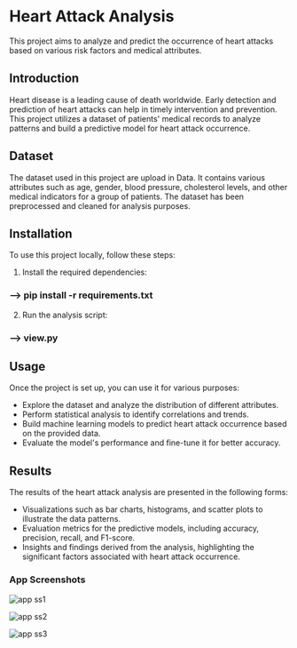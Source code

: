# Heart Attack Analysis

This project aims to analyze and predict the occurrence of heart attacks based on various risk factors and medical attributes.

## Introduction

Heart disease is a leading cause of death worldwide. Early detection and prediction of heart attacks can help in timely intervention and prevention. This project utilizes a dataset of patients' medical records to analyze patterns and build a predictive model for heart attack occurrence.

## Dataset

The dataset used in this project are upload in Data. It contains various attributes such as age, gender, blood pressure, cholesterol levels, and other medical indicators for a group of patients. The dataset has been preprocessed and cleaned for analysis purposes.

## Installation

To use this project locally, follow these steps:


1. Install the required dependencies:
### --> pip install -r requirements.txt


2. Run the analysis script:
### --> view.py     

## Usage

Once the project is set up, you can use it for various purposes:

- Explore the dataset and analyze the distribution of different attributes.
- Perform statistical analysis to identify correlations and trends.
- Build machine learning models to predict heart attack occurrence based on the provided data.
- Evaluate the model's performance and fine-tune it for better accuracy.

## Results

The results of the heart attack analysis are presented in the following forms:

- Visualizations such as bar charts, histograms, and scatter plots to illustrate the data patterns.
- Evaluation metrics for the predictive models, including accuracy, precision, recall, and F1-score.
- Insights and findings derived from the analysis, highlighting the significant factors associated with heart attack occurrence.


### App Screenshots
![app ss1](https://github.com/PatelAyush0709/Heart-attack-Prediction/assets/124557728/24ea9a08-21a6-4c46-aaf4-0f5de6ad6586)



![app ss2](https://github.com/PatelAyush0709/Heart-attack-Prediction/assets/124557728/478ac825-3779-4ca6-98d7-5defd70e611d)


![app ss3](https://github.com/PatelAyush0709/Heart-attack-Prediction/assets/124557728/1aa66ef3-5161-4116-9d0e-7cc4a46c25eb)



